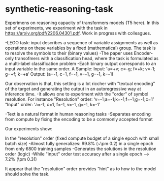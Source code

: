 # synthetic-reasoning-task

Experimens on reasoning capacity of transformers models (T5 here). In this set of experiments, we experiment with the task in https://arxiv.org/pdf/2206.04301.pdf. Work in progress with colleagues.

-LEGO task: input describes a sequence of variable assignments as well as operations on these variables by a fixed (mathematical) group. The task is to resolve the symbols to their (binary values)
-The paper uses Encoder-only transofmers with a classification head, where the task is formulated as a multi-label classification problem
-Each binary output corresponds to an input variable in the same order. A Sample:
Input:  'a=+v; c=-g; f=+k; v=-1; g=+f; k=+a’ 
Output: (a=-1, c=1, f=-1, v=-1, g=-1, k=-1)

Our observation is that, this setting is a lot riccher with "textual encoding" of the target and generating the output in an autoregressive way at inference time.
-It allows one to experiment with the "order" of symbol resolution. For instance
"Resolution" order: ‘v=-1;a=-1;k=-1;f=-1;g=-1;c=1’
"Input" order: 'a=-1, c=1, f=-1, v=-1, g=-1, k=-1’

-Text is a natural format in human reasoning tasks
-Separates encoding from compute by fixing the encoding to be a commonly accepted format

Our experiments show:

In the "resolution" order (fixed compute budget of a single epoch with small batch size)
-Almost fully generalizes:  99.8% (~\pm  0.2) in a single epoch from only 6800 training samples 
-Generates the solutions in the resolution order (logic)
-While "input" order test accuracy after a single epoch —> 7.2% (\pm 0.31)

It appear that the "resolution" order provides “hint” as to how to the model should solve the task.
